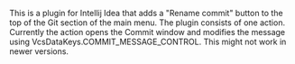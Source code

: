 This is a plugin for Intellij Idea that adds a "Rename commit" button to the top of the Git section of the main menu.
The plugin consists of one action. Currently the action opens the Commit window and modifies the message using VcsDataKeys.COMMIT_MESSAGE_CONTROL. This might not work in newer versions.
